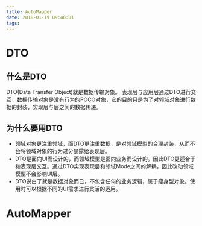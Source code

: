 ```yaml
---
title: AutoMapper
date: 2018-01-19 09:40:01
tags:
---
```

# DTO
## 什么是DTO
DTO(Data Transfer Object)就是数据传输对象。
表现层与应用层通过DTO进行交互，数据传输对象是没有行为的POCO对象，它的目的只是为了对领域对象进行数据的封装，实现层与层之间的数据传递。
## 为什么要用DTO
- 领域对象更注重领域，而DTO更注重数据，是对领域模型的合理封装，从而不会将领域对象的行为过分暴露给表现层。
- DTO是面向UI而设计的，而领域模型是面向业务而设计的。因此DTO更适合于和表现层交互。通过DTO实现表现层和领域Mode之间的解耦，因此改动领域模型不会影响UI层。
- DTO说白了就是数据对象而已，不包含任何的业务逻辑，属于瘦身型对象。使用时可以根据不同的UI需求进行灵活的运用。

# AutoMapper


